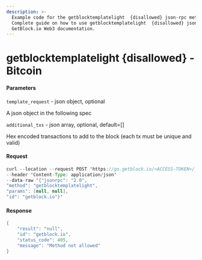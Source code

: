 ```yaml
---
description: >-
  Example code for the getblocktemplatelight  {disallowed} json-rpc method.
  Сomplete guide on how to use getblocktemplatelight  {disallowed} json-rpc in
  GetBlock.io Web3 documentation.
---
```


# getblocktemplatelight {disallowed} - Bitcoin

#### Parameters

`template_request` - json object, optional

A json object in the following spec

`additional_txs` - json array, optional, default=\[]

Hex encoded transactions to add to the block (each tx must be unique and valid)

#### Request

```java
curl --location --request POST 'https://go.getblock.io/<ACCESS-TOKEN>/' 
--header 'Content-Type: application/json' 
--data-raw '{"jsonrpc": "2.0",
"method": "getblocktemplatelight",
"params": [null, null],
"id": "getblock.io"}'
```

#### Response

```java
{
    "result": "null",
    "id": "getblock.io",
    "status_code": 405,
    "message": "Method not allowed"
}
```
